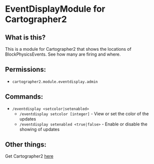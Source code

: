 # EventDisplayModule for Cartographer2
## What is this?
This is a module for Cartographer2 that shows the locations of BlockPhysicsEvents. See how many are firing and where.

## Permissions:
- `cartographer2.module.eventdisplay.admin`

## Commands:
- `/eventdisplay <setcolor|setenabled>`
  - `/eventdisplay setcolor [integer]` - View or set the color of the updates
  - `/eventdisplay setenabled <true|false>` - Enable or disable the showing of updates

## Other things:
Get Cartographer2 [here](https://www.spigotmc.org/resources/cartographer-2-1-8-9-1-15-1-the-best-minimap-plugin-for-bukkit.46922/)